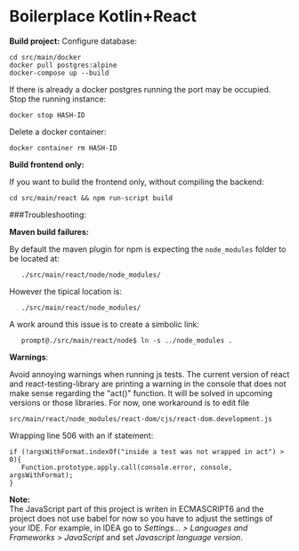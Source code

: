 # Boilerplace Kotlin+React

__Build project:__
Configure database:

```
cd src/main/docker
docker pull postgres:alpine
docker-compose up --build
```

If there is already a docker postgres running the port may be occupied. Stop the running instance:

```
docker stop HASH-ID
```

Delete a docker container:

```
docker container rm HASH-ID 
```

__Build frontend only:__

If you want to build the frontend only, without compiling the backend:

```
cd src/main/react && npm run-script build
```

###Troubleshooting:

__Maven build failures:__

By default the maven plugin for npm is expecting the `node_modules` folder to be located at:

```
   ./src/main/react/node/node_modules/
```   
However the tipical location is:
```
   ./src/main/react/node_modules/
```   
A work around this issue is to create a simbolic link:
```
   prompt@./src/main/react/node$ ln -s ../node_modules .
```   

__Warnings__:

Avoid annoying warnings when running js tests. The current version of react and react-testing-library are 
printing a warning in the console that does not make sense regarding the "act()" function. It will be
solved in upcoming versions or those libraries. For now, one workaround is to edit file 

    src/main/react/node_modules/react-dom/cjs/react-dom.development.js

Wrapping line 506 with an if statement:
```
if (!argsWithFormat.indexOf("inside a test was not wrapped in act") > 0){
   Function.prototype.apply.call(console.error, console, argsWithFormat);
}
```
         

__Note:__<br>
The JavaScript part of this project is writen in ECMASCRIPT6 and the project does not use babel for now so you have to adjust the settings of your IDE.
For example, in IDEA go to _Settings... > Languages and Frameworks > JavaScript_ and set _Javascript language version_.